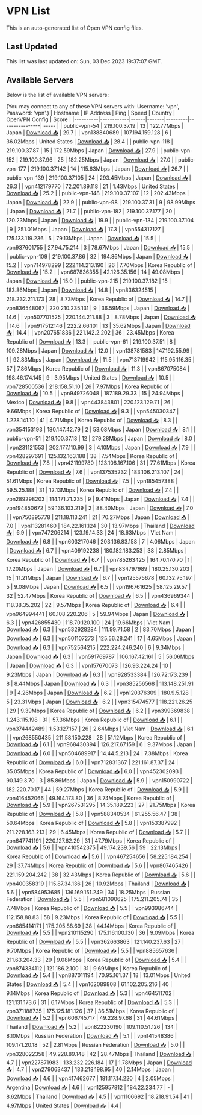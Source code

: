 # VPN List

This is an auto-generated list of Open VPN config files.

## Last Updated

This list was last updated on: Sun, 03 Dec 2023 19:37:07 GMT.

## Available Servers

Below is the list of available VPN servers:

(You may connect to any of these VPN servers with: Username: 'vpn', Password: 'vpn'.)
| Hostname | IP Address | Ping | Speed | Country | OpenVPN Config | Score |
|----------|------------|------|-------|---------|----------------| ----- |
| public-vpn-54 | 219.100.37.19 | 13 | 122.77Mbps | Japan | [Download 📥](./configs/server_0_JP.ovpn) | 29.7 |
| vpn138840689 | 107.194.159.128 | 6 | 36.02Mbps | United States | [Download 📥](./configs/server_1_US.ovpn) | 28.4 |
| public-vpn-118 | 219.100.37.87 | 15 | 172.59Mbps | Japan | [Download 📥](./configs/server_2_JP.ovpn) | 27.9 |
| public-vpn-152 | 219.100.37.96 | 25 | 182.25Mbps | Japan | [Download 📥](./configs/server_3_JP.ovpn) | 27.0 |
| public-vpn-177 | 219.100.37.142 | 14 | 115.63Mbps | Japan | [Download 📥](./configs/server_4_JP.ovpn) | 26.7 |
| public-vpn-139 | 219.100.37.105 | 24 | 293.45Mbps | Japan | [Download 📥](./configs/server_5_JP.ovpn) | 26.3 |
| vpn412179770 | 72.201.89.118 | 21 | 1.43Mbps | United States | [Download 📥](./configs/server_6_US.ovpn) | 25.2 |
| public-vpn-148 | 219.100.37.107 | 12 | 202.43Mbps | Japan | [Download 📥](./configs/server_7_JP.ovpn) | 22.9 |
| public-vpn-98 | 219.100.37.31 | 9 | 98.99Mbps | Japan | [Download 📥](./configs/server_8_JP.ovpn) | 21.7 |
| public-vpn-182 | 219.100.37.177 | 20 | 120.23Mbps | Japan | [Download 📥](./configs/server_9_JP.ovpn) | 19.9 |
| public-vpn-134 | 219.100.37.104 | 9 | 251.01Mbps | Japan | [Download 📥](./configs/server_10_JP.ovpn) | 17.3 |
| vpn554317127 | 175.133.119.236 | 5 | 79.13Mbps | Japan | [Download 📥](./configs/server_11_JP.ovpn) | 15.5 |
| vpn937601755 | 27.94.75.214 | 3 | 78.67Mbps | Japan | [Download 📥](./configs/server_12_JP.ovpn) | 15.5 |
| public-vpn-109 | 219.100.37.86 | 32 | 194.86Mbps | Japan | [Download 📥](./configs/server_13_JP.ovpn) | 15.2 |
| vpn714978299 | 222.114.213.190 | 26 | 7.70Mbps | Korea Republic of | [Download 📥](./configs/server_14_KR.ovpn) | 15.2 |
| vpn687836355 | 42.126.35.156 | 14 | 49.08Mbps | Japan | [Download 📥](./configs/server_15_JP.ovpn) | 15.0 |
| public-vpn-215 | 219.100.37.182 | 15 | 183.86Mbps | Japan | [Download 📥](./configs/server_16_JP.ovpn) | 14.8 |
| vpn836324515 | 218.232.211.173 | 28 | 8.73Mbps | Korea Republic of | [Download 📥](./configs/server_17_KR.ovpn) | 14.7 |
| vpn836548067 | 220.210.235.131 | 9 | 36.59Mbps | Japan | [Download 📥](./configs/server_18_JP.ovpn) | 14.6 |
| vpn507701525 | 220.144.211.88 | 3 | 8.78Mbps | Japan | [Download 📥](./configs/server_19_JP.ovpn) | 14.6 |
| vpn917512146 | 222.2.66.101 | 13 | 35.62Mbps | Japan | [Download 📥](./configs/server_20_JP.ovpn) | 14.4 |
| vpn207651836 | 221.142.2.202 | 36 | 23.45Mbps | Korea Republic of | [Download 📥](./configs/server_21_KR.ovpn) | 13.3 |
| public-vpn-61 | 219.100.37.51 | 8 | 109.28Mbps | Japan | [Download 📥](./configs/server_22_JP.ovpn) | 12.0 |
| vpn138781583 | 147.192.55.99 | 1 | 92.83Mbps | Japan | [Download 📥](./configs/server_23_JP.ovpn) | 11.5 |
| vpn713719942 | 115.95.116.35 | 57 | 7.86Mbps | Korea Republic of | [Download 📥](./configs/server_24_KR.ovpn) | 11.3 |
| vpn867075084 | 198.46.174.145 | 9 | 3.95Mbps | United States | [Download 📥](./configs/server_25_US.ovpn) | 10.5 |
| vpn728500536 | 218.158.51.10 | 26 | 7.97Mbps | Korea Republic of | [Download 📥](./configs/server_26_KR.ovpn) | 10.5 |
| vpn949726048 | 187.189.29.33 | 15 | 24.94Mbps | Mexico | [Download 📥](./configs/server_27_MX.ovpn) | 9.8 |
| vpn443843801 | 220.123.129.71 | 26 | 9.66Mbps | Korea Republic of | [Download 📥](./configs/server_28_KR.ovpn) | 9.3 |
| vpn545030347 | 1.228.141.10 | 41 | 4.71Mbps | Korea Republic of | [Download 📥](./configs/server_29_KR.ovpn) | 8.3 |
| vpn354153193 | 180.147.42.79 | 2 | 53.08Mbps | Japan | [Download 📥](./configs/server_30_JP.ovpn) | 8.1 |
| public-vpn-51 | 219.100.37.13 | 12 | 279.28Mbps | Japan | [Download 📥](./configs/server_31_JP.ovpn) | 8.0 |
| vpn231121553 | 202.177.110.99 | 3 | 4.10Mbps | Japan | [Download 📥](./configs/server_32_JP.ovpn) | 7.9 |
| vpn428297691 | 125.132.163.188 | 38 | 7.54Mbps | Korea Republic of | [Download 📥](./configs/server_33_KR.ovpn) | 7.8 |
| vpn421199780 | 123.108.167.106 | 31 | 77.61Mbps | Korea Republic of | [Download 📥](./configs/server_34_KR.ovpn) | 7.6 |
| vpn137535232 | 183.106.213.107 | 24 | 51.61Mbps | Korea Republic of | [Download 📥](./configs/server_35_KR.ovpn) | 7.5 |
| vpn185457388 | 59.5.25.188 | 31 | 12.13Mbps | Korea Republic of | [Download 📥](./configs/server_36_KR.ovpn) | 7.4 |
| vpn289298203 | 114.171.71.235 | 9 | 9.41Mbps | Japan | [Download 📥](./configs/server_37_JP.ovpn) | 7.4 |
| vpn194850672 | 59.136.103.219 | 2 | 88.40Mbps | Japan | [Download 📥](./configs/server_38_JP.ovpn) | 7.0 |
| vpn750895778 | 211.18.113.241 | 21 | 70.27Mbps | Japan | [Download 📥](./configs/server_39_JP.ovpn) | 7.0 |
| vpn113281460 | 184.22.161.124 | 30 | 13.97Mbps | Thailand | [Download 📥](./configs/server_40_TH.ovpn) | 6.9 |
| vpn747206214 | 123.19.14.33 | 24 | 18.63Mbps | Viet Nam | [Download 📥](./configs/server_41_VN.ovpn) | 6.8 |
| vpn603217046 | 203.136.83.158 | 7 | 4.06Mbps | Japan | [Download 📥](./configs/server_42_JP.ovpn) | 6.7 |
| vpn409192238 | 180.182.183.253 | 38 | 2.85Mbps | Korea Republic of | [Download 📥](./configs/server_43_KR.ovpn) | 6.7 |
| vpn785263425 | 164.70.170.70 | 1 | 17.20Mbps | Japan | [Download 📥](./configs/server_44_JP.ovpn) | 6.7 |
| vpn834797989 | 180.25.130.203 | 15 | 11.21Mbps | Japan | [Download 📥](./configs/server_45_JP.ovpn) | 6.7 |
| vpn125575678 | 60.132.75.197 | 5 | 9.08Mbps | Japan | [Download 📥](./configs/server_46_JP.ovpn) | 6.5 |
| vpn196761625 | 58.125.29.57 | 32 | 52.47Mbps | Korea Republic of | [Download 📥](./configs/server_47_KR.ovpn) | 6.5 |
| vpn436969344 | 118.38.35.202 | 22 | 9.57Mbps | Korea Republic of | [Download 📥](./configs/server_48_KR.ovpn) | 6.4 |
| vpn964994441 | 60.108.220.206 | 5 | 59.94Mbps | Japan | [Download 📥](./configs/server_49_JP.ovpn) | 6.3 |
| vpn426855430 | 118.70.120.100 | 24 | 19.66Mbps | Viet Nam | [Download 📥](./configs/server_50_VN.ovpn) | 6.3 |
| vpn532928284 | 111.99.71.58 | 2 | 83.70Mbps | Japan | [Download 📥](./configs/server_51_JP.ovpn) | 6.3 |
| vpn501107273 | 125.56.28.241 | 17 | 4.65Mbps | Japan | [Download 📥](./configs/server_52_JP.ovpn) | 6.3 |
| vpn752564215 | 222.224.246.240 | 6 | 9.34Mbps | Japan | [Download 📥](./configs/server_53_JP.ovpn) | 6.3 |
| vpn591769787 | 106.167.42.161 | 5 | 56.06Mbps | Japan | [Download 📥](./configs/server_54_JP.ovpn) | 6.3 |
| vpn157670073 | 126.93.224.24 | 10 | 9.23Mbps | Japan | [Download 📥](./configs/server_55_JP.ovpn) | 6.3 |
| vpn928533384 | 126.72.173.239 | 8 | 8.44Mbps | Japan | [Download 📥](./configs/server_56_JP.ovpn) | 6.3 |
| vpn385256568 | 113.148.251.91 | 9 | 4.26Mbps | Japan | [Download 📥](./configs/server_57_JP.ovpn) | 6.2 |
| vpn120376309 | 180.9.5.128 | 5 | 23.31Mbps | Japan | [Download 📥](./configs/server_58_JP.ovpn) | 6.2 |
| vpn315474577 | 118.221.26.25 | 29 | 9.39Mbps | Korea Republic of | [Download 📥](./configs/server_59_KR.ovpn) | 6.2 |
| vpn399369838 | 1.243.115.198 | 31 | 57.36Mbps | Korea Republic of | [Download 📥](./configs/server_60_KR.ovpn) | 6.1 |
| vpn374442489 | 1.53.127.157 | 26 | 2.64Mbps | Viet Nam | [Download 📥](./configs/server_61_VN.ovpn) | 6.1 |
| vpn268550435 | 211.58.150.228 | 28 | 51.12Mbps | Korea Republic of | [Download 📥](./configs/server_62_KR.ovpn) | 6.1 |
| vpn968430394 | 126.217.67.159 | 6 | 9.37Mbps | Japan | [Download 📥](./configs/server_63_JP.ovpn) | 6.0 |
| vpn504689917 | 14.44.5.213 | 24 | 7.38Mbps | Korea Republic of | [Download 📥](./configs/server_64_KR.ovpn) | 6.0 |
| vpn712831367 | 221.161.87.37 | 24 | 35.05Mbps | Korea Republic of | [Download 📥](./configs/server_65_KR.ovpn) | 6.0 |
| vpn452302093 | 90.149.3.70 | 3 | 85.86Mbps | Japan | [Download 📥](./configs/server_66_JP.ovpn) | 5.9 |
| vpn150990722 | 182.220.70.17 | 44 | 59.27Mbps | Korea Republic of | [Download 📥](./configs/server_67_KR.ovpn) | 5.9 |
| vpn416452066 | 49.164.173.80 | 36 | 8.74Mbps | Korea Republic of | [Download 📥](./configs/server_68_KR.ovpn) | 5.9 |
| vpn267531295 | 14.35.189.223 | 27 | 21.75Mbps | Korea Republic of | [Download 📥](./configs/server_69_KR.ovpn) | 5.8 |
| vpn588340534 | 61.255.56.47 | 38 | 50.64Mbps | Korea Republic of | [Download 📥](./configs/server_70_KR.ovpn) | 5.8 |
| vpn153387992 | 211.228.163.213 | 29 | 6.45Mbps | Korea Republic of | [Download 📥](./configs/server_71_KR.ovpn) | 5.7 |
| vpn647741191 | 220.127.62.29 | 31 | 47.79Mbps | Korea Republic of | [Download 📥](./configs/server_72_KR.ovpn) | 5.6 |
| vpn410542375 | 49.174.239.56 | 59 | 22.13Mbps | Korea Republic of | [Download 📥](./configs/server_73_KR.ovpn) | 5.6 |
| vpn467254656 | 58.225.184.254 | 29 | 37.74Mbps | Korea Republic of | [Download 📥](./configs/server_74_KR.ovpn) | 5.6 |
| vpn807465426 | 221.159.204.242 | 38 | 32.43Mbps | Korea Republic of | [Download 📥](./configs/server_75_KR.ovpn) | 5.6 |
| vpn400358319 | 115.87.34.136 | 26 | 10.92Mbps | Thailand | [Download 📥](./configs/server_76_TH.ovpn) | 5.6 |
| vpn584953685 | 136.169.151.249 | 34 | 18.25Mbps | Russian Federation | [Download 📥](./configs/server_77_RU.ovpn) | 5.5 |
| vpn581090625 | 175.211.205.74 | 35 | 7.74Mbps | Korea Republic of | [Download 📥](./configs/server_78_KR.ovpn) | 5.5 |
| vpn993986744 | 112.158.88.83 | 58 | 9.23Mbps | Korea Republic of | [Download 📥](./configs/server_79_KR.ovpn) | 5.5 |
| vpn685414171 | 175.205.88.69 | 38 | 44.14Mbps | Korea Republic of | [Download 📥](./configs/server_80_KR.ovpn) | 5.5 |
| vpn210115290 | 175.116.100.130 | 36 | 9.09Mbps | Korea Republic of | [Download 📥](./configs/server_81_KR.ovpn) | 5.5 |
| vpn362663863 | 121.140.237.63 | 27 | 9.70Mbps | Korea Republic of | [Download 📥](./configs/server_82_KR.ovpn) | 5.5 |
| vpn885657636 | 211.63.204.33 | 29 | 9.08Mbps | Korea Republic of | [Download 📥](./configs/server_83_KR.ovpn) | 5.4 |
| vpn874334112 | 121.186.2.100 | 31 | 9.69Mbps | Korea Republic of | [Download 📥](./configs/server_84_KR.ovpn) | 5.4 |
| vpn887011194 | 70.95.161.37 | 18 | 13.01Mbps | United States | [Download 📥](./configs/server_85_US.ovpn) | 5.4 |
| vpn162089808 | 61.102.205.216 | 40 | 9.14Mbps | Korea Republic of | [Download 📥](./configs/server_86_KR.ovpn) | 5.3 |
| vpn464511702 | 121.131.173.6 | 31 | 6.17Mbps | Korea Republic of | [Download 📥](./configs/server_87_KR.ovpn) | 5.3 |
| vpn371188735 | 175.125.181.126 | 37 | 36.51Mbps | Korea Republic of | [Download 📥](./configs/server_88_KR.ovpn) | 5.2 |
| vpn606745717 | 49.228.97.68 | 31 | 44.61Mbps | Thailand | [Download 📥](./configs/server_89_TH.ovpn) | 5.2 |
| vpn822230190 | 109.110.51.126 | 134 | 8.10Mbps | Russian Federation | [Download 📥](./configs/server_90_RU.ovpn) | 5.1 |
| vpn141548386 | 109.171.20.18 | 52 | 2.81Mbps | Russian Federation | [Download 📥](./configs/server_91_RU.ovpn) | 5.0 |
| vpn328022358 | 49.228.89.148 | 42 | 28.47Mbps | Thailand | [Download 📥](./configs/server_92_TH.ovpn) | 4.7 |
| vpn227871983 | 133.232.226.184 | 17 | 1.78Mbps | Japan | [Download 📥](./configs/server_93_JP.ovpn) | 4.7 |
| vpn279063437 | 133.218.198.95 | 40 | 2.14Mbps | Japan | [Download 📥](./configs/server_94_JP.ovpn) | 4.6 |
| vpn417462677 | 181.117.14.220 | 4 | 2.05Mbps | Argentina | [Download 📥](./configs/server_95_AR.ovpn) | 4.6 |
| vpn125957812 | 184.22.234.77 | - | 8.62Mbps | Thailand | [Download 📥](./configs/server_96_TH.ovpn) | 4.5 |
| vpn1106692 | 18.218.91.54 | 41 | 4.97Mbps | United States | [Download 📥](./configs/server_97_US.ovpn) | 4.4 |
